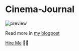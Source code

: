 # Cinema-Journal

![preview](https://mkisliy.me/images/cinema_preview.png)


Read more in [my blogpost](https://mkisliy.me/Cinema-Journal/)

[Hire Me](https://mkisliy.me/about/) ✌🏻 
